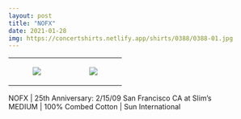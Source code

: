 ```yaml
---
layout: post
title: "NOFX"
date: 2021-01-28
img: https://concertshirts.netlify.app/shirts/0388/0388-01.jpg
---
```




<table style="width:100%;"><tr><td style="vertical-align:top;">
      <figure class="tmblr-full" data-orig-height="2048" data-orig-width="1365" data-orig-src="https://concertshirts.netlify.app/shirts/0388/0388-01.jpg"><img src="https://64.media.tumblr.com/5b0086f8935732888f606cda24897b58/8fcbe2ef32866a27-91/s540x810/7bc7f7ca1b730b00ad3f2c8178a12479a6e480a6.jpg" data-orig-height="2048" data-orig-width="1365" data-orig-src="https://concertshirts.netlify.app/shirts/0388/0388-01.jpg"/></figure></td>
    <td style="vertical-align:top;">
      <figure class="tmblr-full" data-orig-height="2048" data-orig-width="1365" data-orig-src="https://concertshirts.netlify.app/shirts/0388/0388-02.jpg"><img src="https://64.media.tumblr.com/9f908b831a5cc605fc066a5c600caf34/8fcbe2ef32866a27-67/s540x810/22ebd3fe9e5b2939771520bb6fc17dfa777f28de.jpg" data-orig-height="2048" data-orig-width="1365" data-orig-src="https://concertshirts.netlify.app/shirts/0388/0388-02.jpg"/></figure></td>
  </tr></table><p>
  NOFX | 25th Anniversary: 2/15/09 San Francisco CA at Slim&rsquo;s<br/>MEDIUM | 100% Combed Cotton | Sun International
</p>
